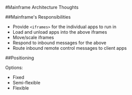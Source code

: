 #Mainframe Architecture Thoughts

##Mainframe's Responsibilities

- Provide `<iframes>` for the individual apps to run in
- Load and unload apps into the above iframes
- Move/scale iframes
- Respond to inbound messages for the above
- Route inbound remote control messages to client apps




##Positioning

Options:
- Fixed
- Semi-flexible
- Flexible

